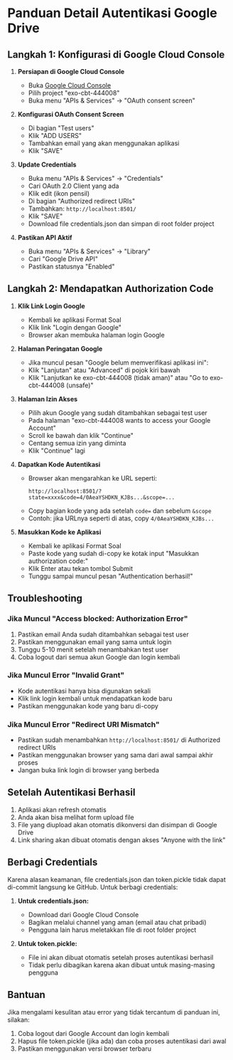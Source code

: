 # Panduan Detail Autentikasi Google Drive

## Langkah 1: Konfigurasi di Google Cloud Console

1. **Persiapan di Google Cloud Console**
   - Buka [Google Cloud Console](https://console.cloud.google.com)
   - Pilih project "exo-cbt-444008"
   - Buka menu "APIs & Services" -> "OAuth consent screen"

2. **Konfigurasi OAuth Consent Screen**
   - Di bagian "Test users"
   - Klik "ADD USERS"
   - Tambahkan email yang akan menggunakan aplikasi
   - Klik "SAVE"

3. **Update Credentials**
   - Buka menu "APIs & Services" -> "Credentials"
   - Cari OAuth 2.0 Client yang ada
   - Klik edit (ikon pensil)
   - Di bagian "Authorized redirect URIs"
   - Tambahkan: `http://localhost:8501/`
   - Klik "SAVE"
   - Download file credentials.json dan simpan di root folder project

4. **Pastikan API Aktif**
   - Buka menu "APIs & Services" -> "Library"
   - Cari "Google Drive API"
   - Pastikan statusnya "Enabled"

## Langkah 2: Mendapatkan Authorization Code

1. **Klik Link Login Google**
   - Kembali ke aplikasi Format Soal
   - Klik link "Login dengan Google"
   - Browser akan membuka halaman login Google

2. **Halaman Peringatan Google**
   - Jika muncul pesan "Google belum memverifikasi aplikasi ini":
   - Klik "Lanjutan" atau "Advanced" di pojok kiri bawah
   - Klik "Lanjutkan ke exo-cbt-444008 (tidak aman)" atau "Go to exo-cbt-444008 (unsafe)"

3. **Halaman Izin Akses**
   - Pilih akun Google yang sudah ditambahkan sebagai test user
   - Pada halaman "exo-cbt-444008 wants to access your Google Account"
   - Scroll ke bawah dan klik "Continue"
   - Centang semua izin yang diminta
   - Klik "Continue" lagi

4. **Dapatkan Kode Autentikasi**
   - Browser akan mengarahkan ke URL seperti:
     ```
     http://localhost:8501/?state=xxxx&code=4/0AeaYSHDKN_KJBs...&scope=...
     ```
   - Copy bagian kode yang ada setelah `code=` dan sebelum `&scope`
   - Contoh: jika URLnya seperti di atas, copy `4/0AeaYSHDKN_KJBs...`

5. **Masukkan Kode ke Aplikasi**
   - Kembali ke aplikasi Format Soal
   - Paste kode yang sudah di-copy ke kotak input "Masukkan authorization code:"
   - Klik Enter atau tekan tombol Submit
   - Tunggu sampai muncul pesan "Authentication berhasil!"

## Troubleshooting

### Jika Muncul "Access blocked: Authorization Error"
1. Pastikan email Anda sudah ditambahkan sebagai test user
2. Pastikan menggunakan email yang sama untuk login
3. Tunggu 5-10 menit setelah menambahkan test user
4. Coba logout dari semua akun Google dan login kembali

### Jika Muncul Error "Invalid Grant"
- Kode autentikasi hanya bisa digunakan sekali
- Klik link login kembali untuk mendapatkan kode baru
- Pastikan menggunakan kode yang baru di-copy

### Jika Muncul Error "Redirect URI Mismatch"
- Pastikan sudah menambahkan `http://localhost:8501/` di Authorized redirect URIs
- Pastikan menggunakan browser yang sama dari awal sampai akhir proses
- Jangan buka link login di browser yang berbeda

## Setelah Autentikasi Berhasil
1. Aplikasi akan refresh otomatis
2. Anda akan bisa melihat form upload file
3. File yang diupload akan otomatis dikonversi dan disimpan di Google Drive
4. Link sharing akan dibuat otomatis dengan akses "Anyone with the link"

## Berbagi Credentials
Karena alasan keamanan, file credentials.json dan token.pickle tidak dapat di-commit langsung ke GitHub. Untuk berbagi credentials:

1. **Untuk credentials.json:**
   - Download dari Google Cloud Console
   - Bagikan melalui channel yang aman (email atau chat pribadi)
   - Pengguna lain harus meletakkan file di root folder project

2. **Untuk token.pickle:**
   - File ini akan dibuat otomatis setelah proses autentikasi berhasil
   - Tidak perlu dibagikan karena akan dibuat untuk masing-masing pengguna

## Bantuan
Jika mengalami kesulitan atau error yang tidak tercantum di panduan ini, silakan:
1. Coba logout dari Google Account dan login kembali
2. Hapus file token.pickle (jika ada) dan coba proses autentikasi dari awal
3. Pastikan menggunakan versi browser terbaru
